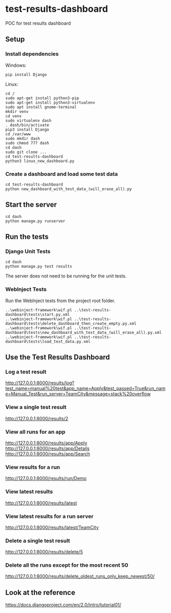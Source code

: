 # test-results-dashboard

POC for test results dashboard

## Setup

### Install dependencies
Windows:
```
pip install Django
```

Linux:
```
cd /
sudo apt-get install python3-pip
sudo apt-get install python3-virtualenv
sudo apt install gnome-terminal
mkdir venv
cd venv
sudo virtualenv dash
. dash/bin/activate
pip3 install Django
cd /var/www
sudo mkdir dash
sudo chmod 777 dash
cd dash
sudo git clone ...
cd test-results-dashboard
python3 linux_new_dashboard.py
```

### Create a dashboard and load some test data
```
cd test-results-dashboard
python new_dashboard_with_test_data_(will_erase_all).py
```

## Start the server
```
cd dash
python manage.py runserver
```

## Run the tests

### Django Unit Tests

```
cd dash
python manage.py test results
```

The server does not need to be running for the unit tests.

### WebInject Tests

Run the WebInject tests from the project root folder.

```
..\webinject-framework\wif.pl ..\test-results-dashboard\tests\start.py.xml
..\webinject-framework\wif.pl ..\test-results-dashboard\tests\delete_dashboard_then_create_empty.py.xml
..\webinject-framework\wif.pl ..\test-results-dashboard\tests\new_dashboard_with_test_data_(will_erase_all).py.xml
..\webinject-framework\wif.pl ..\test-results-dashboard\tests\load_test_data.py.xml
```

## Use the Test Results Dashboard

### Log a test result
http://127.0.0.1:8000/results/log?test_name=manual%20test&app_name=Apply&test_passed=True&run_name=Manual_Test&run_server=TeamCity&message=stack%20overflow

### View a single test result
http://127.0.0.1:8000/results/2

### View all runs for an app
http://127.0.0.1:8000/results/app/Apply
http://127.0.0.1:8000/results/app/Details
http://127.0.0.1:8000/results/app/Search

### View results for a run
http://127.0.0.1:8000/results/run/Demo

### View latest results
http://127.0.0.1:8000/results/latest

### View latest results for a run server
http://127.0.0.1:8000/results/latest/TeamCity

### Delete a single test result
http://127.0.0.1:8000/results/delete/5

### Delete all the runs except for the most recent 50
http://127.0.0.1:8000/results/delete_oldest_runs_only_keep_newest/50/


## Look at the reference

https://docs.djangoproject.com/en/2.0/intro/tutorial01/

